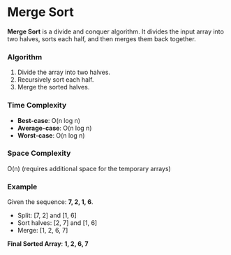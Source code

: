 # Merge Sort

**Merge Sort** is a divide and conquer algorithm. It divides the input array into two halves, sorts each half, and then merges them back together.

### Algorithm

1. Divide the array into two halves.
2. Recursively sort each half.
3. Merge the sorted halves.

### Time Complexity

- **Best-case**: O(n log n)
- **Average-case**: O(n log n)
- **Worst-case**: O(n log n)

### Space Complexity
O(n) (requires additional space for the temporary arrays)

### Example

Given the sequence: **7, 2, 1, 6**.

- Split: [7, 2] and [1, 6]
- Sort halves: [2, 7] and [1, 6]
- Merge: [1, 2, 6, 7]

**Final Sorted Array**: **1, 2, 6, 7**
